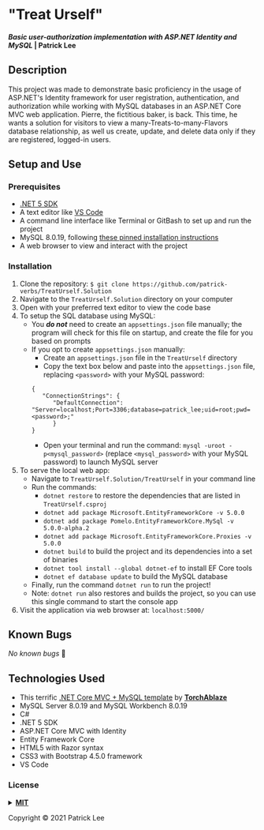 # "Treat Urself"

#### _Basic user-authorization implementation with ASP.NET Identity and MySQL_ | Patrick Lee

## Description

This project was made to demonstrate basic proficiency in the usage of ASP.NET's Identity framework for user registration, authentication, and authorization while working with MySQL databases in an ASP.NET Core MVC web application. Pierre, the fictitious baker, is back. This time, he wants a solution for visitors to view a many-Treats-to-many-Flavors database relationship, as well us create, update, and delete data only if they are registered, logged-in users.

## Setup and Use

### Prerequisites

- [.NET 5 SDK](https://dotnet.microsoft.com/download/dotnet/5.0)
- A text editor like [VS Code](https://code.visualstudio.com/)
- A command line interface like Terminal or GitBash to set up and run the project
- MySQL 8.0.19, following [these pinned installation instructions](https://web.archive.org/web/20210521163651/https://www.learnhowtoprogram.com/c-and-net/getting-started-with-c/installing-and-configuring-mysql)
- A web browser to view and interact with the project

### Installation

1. Clone the repository: `$ git clone https://github.com/patrick-verbs/TreatUrself.Solution`
2. Navigate to the `TreatUrself.Solution` directory on your computer
3. Open with your preferred text editor to view the code base
4. To setup the SQL database using MySQL:
   - You ___do not___ need to create an `appsettings.json` file manually; the program will check for this file on startup, and create the file for you based on prompts
   - If you opt to create `appsettings.json` manually:
      - Create an `appsettings.json` file in the `TreatUrself` directory
      - Copy the text box below and paste into the `appsettings.json` file, replacing `<password>` with your MySQL password:
      ```
      {
         "ConnectionStrings": {
            "DefaultConnection": "Server=localhost;Port=3306;database=patrick_lee;uid=root;pwd=<password>;"
            }
      }
      ```
      - Open your terminal and run the command: `mysql -uroot -p<mysql_password>` (replace `<mysql_password>` with your MySQL password) to launch MySQL server
5. To serve the local web app:
   - Navigate to `TreatUrself.Solution/TreatUrself` in your command line
   - Run the commands:
     - `dotnet restore` to restore the dependencies that are listed in `TreatUrself.csproj`
     - `dotnet add package Microsoft.EntityFrameworkCore -v 5.0.0`
     - `dotnet add package Pomelo.EntityFrameworkCore.MySql -v 5.0.0-alpha.2`
     - `dotnet add package Microsoft.EntityFrameworkCore.Proxies -v 5.0.0`
     - `dotnet build` to build the project and its dependencies into a set of binaries
     - `dotnet tool install --global dotnet-ef` to install EF Core tools
     - `dotnet ef database update` to build the MySQL database
   - Finally, run the command `dotnet run` to run the project!
   - Note: `dotnet run` also restores and builds the project, so you can use this single command to start the console app
6. Visit the application via web browser at: `localhost:5000/`

## Known Bugs

_No known bugs_ :bug:

## Technologies Used

- This terrific [.NET Core MVC + MySQL template](https://github.com/TorchAblaze/TreatUrself.Solution) by __[TorchAblaze](https://github.com/TorchAblaze)__
- MySQL Server 8.0.19 and MySQL Workbench 8.0.19
- C#
- .NET 5 SDK
- ASP.NET Core MVC with Identity
- Entity Framework Core
- HTML5 with Razor syntax
- CSS3 with Bootstrap 4.5.0 framework
- VS Code

### License

<details>
<summary><a href="https://opensource.org/licenses/MIT"><strong>MIT</strong></a></summary>
<pre>
MIT License

Copyright (c) 2021 Patrick Lee

Permission is hereby granted, free of charge, to any person obtaining a copy
of this software and associated documentation files (the "Software"), to deal
in the Software without restriction, including without limitation the rights
to use, copy, modify, merge, publish, distribute, sublicense, and/or sell
copies of the Software, and to permit persons to whom the Software is
furnished to do so, subject to the following conditions:

The above copyright notice and this permission notice shall be included in all
copies or substantial portions of the Software.

THE SOFTWARE IS PROVIDED "AS IS", WITHOUT WARRANTY OF ANY KIND, EXPRESS OR
IMPLIED, INCLUDING BUT NOT LIMITED TO THE WARRANTIES OF MERCHANTABILITY,
FITNESS FOR A PARTICULAR PURPOSE AND NONINFRINGEMENT. IN NO EVENT SHALL THE
AUTHORS OR COPYRIGHT HOLDERS BE LIABLE FOR ANY CLAIM, DAMAGES OR OTHER
LIABILITY, WHETHER IN AN ACTION OF CONTRACT, TORT OR OTHERWISE, ARISING FROM,
OUT OF OR IN CONNECTION WITH THE SOFTWARE OR THE USE OR OTHER DEALINGS IN THE
SOFTWARE.

</pre>
</details>

Copyright © 2021 Patrick Lee